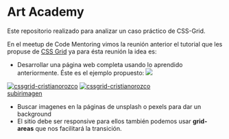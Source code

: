 # Art Academy

Este repositorio realizado para analizar un caso práctico de CSS-Grid.

En el meetup de Code Mentoring vimos la reunión anterior el tutorial que les propuse de [CSS Grid](https://scrimba.com/g/gR8PTE) ya para ésta reunión la idea es:
- Desarrollar una página web completa usando lo aprendido anteriormente. Éste es el ejemplo propuesto:
![]("https://i.ibb.co/FH0ZygJ/cssgrid-cristianorozco.jpg")

<a href="https://ibb.co/TWbj7mR"><img src="https://i.ibb.co/TWbj7mR/cssgrid-cristianorozco.jpg" alt="cssgrid-cristianorozco" border="0"></a>
<a href="https://ibb.co/TWbj7mR"><img src="https://i.ibb.co/FH0ZygJ/cssgrid-cristianorozco.jpg" alt="cssgrid-cristianorozco" border="0"></a><br /><a target='_blank' href='https://es.imgbb.com/'>subirimagen</a><br />
- Buscar imagenes en la páginas de unsplash o pexels para dar un background
- El sitio debe ser responsive para ellos también podemos usar **grid-areas** que nos facilitará la transición.

